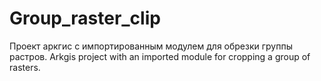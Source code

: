 # Group_raster_clip
Проект аркгис с импортированным модулем для обрезки группы растров. Arkgis project with an imported module for cropping a group of rasters.

